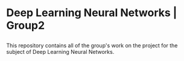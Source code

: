 # Deep Learning Neural Networks | Group2 <p>
This repository contains all of the group's work on the project for the subject of Deep Learning Neural Networks.
